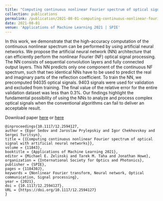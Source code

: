 ```yaml
---
title: "Computing continuous nonlinear Fourier spectrum of optical signal with artificial neural networks"
collection: publications
permalink: /publication/2021-08-01-computing-continuous-nonlinear-fourier-spectrum-of-optical-signal-with-artificial-neural-networks
date: 2021-08-01
venue: 'Applications of Machine Learning 2021 | SPIE'
---
```

In this work, we demonstrate that the high-accuracy computation of the continuous nonlinear spectrum can 
be performed by using artificial neural networks. We propose the artificial neural network (NN) 
architecture that can efficiently perform the nonlinear Fourier (NF) optical signal processing. 
The NN consists of sequential convolution layers and fully connected output layers. 
This NN predicts only one component of the continuous NF spectrum, such that two identical 
NNs have to be used to predict the real and imaginary parts of the reflection coefficient. 
To train the NN, we precomputed 94035 optical signals. 9403 signals were used for validation 
and excluded from training. The final value of the relative error for the entire validation 
dataset was less than 0.3%. Our findings highlight the fundamental possibility of using the NNs to analyze and process 
complex optical signals when the conventional algorithms can fail to deliver an acceptable result.

Download paper [here](http://esf0.github.io/files/computing_continuous_nonlinear_fourier_spectrum_of_optical_signal_with_artificial_neural_networks.pdf) or 
[here](https://doi.org/10.1117/12.2594127)

```
@inproceedings{10.1117/12.2594127,
author = {Egor Sedov and Jaroslaw Prylepskiy and Igor Chekhovskoy and Sergei Turitsyn},
title = {{Computing continuous nonlinear Fourier spectrum of optical signal with artificial neural networks}},
volume = {11843},
booktitle = {Applications of Machine Learning 2021},
editor = {Michael E. Zelinski and Tarek M. Taha and Jonathan Howe},
organization = {International Society for Optics and Photonics},
publisher = {SPIE},
pages = {118430J},
keywords = {Nonlinear Fourier transform, Neural network, Optical communication, Signal processing},
year = {2021},
doi = {10.1117/12.2594127},
URL = {https://doi.org/10.1117/12.2594127}
}
```